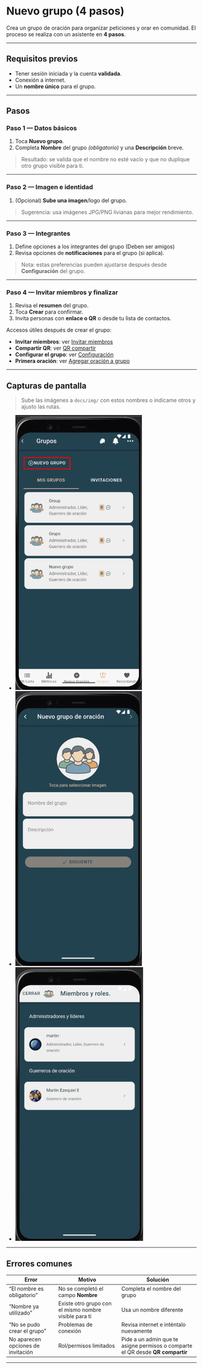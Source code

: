 # Nuevo grupo (4 pasos)

Crea un grupo de oración para organizar peticiones y orar en comunidad. El proceso se realiza con un asistente en **4 pasos**.

---

## Requisitos previos
- Tener sesión iniciada y la cuenta **validada**.
- Conexión a internet.
- Un **nombre único** para el grupo.

---

## Pasos

### Paso 1 — Datos básicos
1. Toca **Nuevo grupo**.
2. Completa **Nombre** del grupo *(obligatorio)* y una **Descripción** breve.


> Resultado: se valida que el nombre no esté vacío y que no duplique otro grupo visible para ti.

---

### Paso 2 — Imagen e identidad
1. (Opcional) **Sube una imagen**/logo del grupo.

> Sugerencia: usa imágenes JPG/PNG livianas para mejor rendimiento.

---

### Paso 3 — Integrantes
1. Define opciones a los integrantes del grupo (Deben ser amigos)
2. Revisa opciones de **notificaciones** para el grupo (si aplica).

> Nota: estas preferencias pueden ajustarse después desde **Configuración** del grupo.

---

### Paso 4 — Invitar miembros y finalizar
1. Revisa el **resumen** del grupo.
2. Toca **Crear** para confirmar.
3. Invita personas con **enlace o QR** o desde tu lista de contactos.

Accesos útiles después de crear el grupo:
- **Invitar miembros**: ver [Invitar miembros](invitar-miembros.md)  
- **Compartir QR**: ver [QR compartir](qr-compartir.md)  
- **Configurar el grupo**: ver [Configuración](configuracion-grupo.md)  
- **Primera oración**: ver [Agregar oración a grupo](agregar-oracion-grupo.md)

---

## Capturas de pantalla
> Sube las imágenes a `docs/img/` con estos nombres o indícame otros y ajusto las rutas.

- ![Paso 1 – Datos básicos](img/nuevo-grupo-paso1.jpg)
- ![Paso 2 – Imagen](img/nuevo-grupo-paso2.jpg)
- ![Paso 3 – Miembros y roles](img/nuevo-grupo-paso3.jpg)

---

## Errores comunes

| Error | Motivo | Solución |
|---|---|---|
| “El nombre es obligatorio” | No se completó el campo **Nombre** | Completa el nombre del grupo |
| “Nombre ya utilizado” | Existe otro grupo con el mismo nombre visible para ti | Usa un nombre diferente |
| “No se pudo crear el grupo” | Problemas de conexión | Revisa internet e inténtalo nuevamente |
| No aparecen opciones de invitación | Rol/permisos limitados | Pide a un admin que te asigne permisos o comparte el QR desde **QR compartir** |

---


